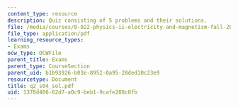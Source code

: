 ```yaml
---
content_type: resource
description: Quiz consisting of 5 problems and their solutions.
file: /media/courses/8-022-physics-ii-electricity-and-magnetism-fall-2004/1378d40662d7a0c9beb19cafe288c8fb_q2_s04_sol.pdf
file_type: application/pdf
learning_resource_types:
- Exams
ocw_type: OCWFile
parent_title: Exams
parent_type: CourseSection
parent_uid: b1b93926-b03e-8952-0a95-28ded10c23e9
resourcetype: Document
title: q2_s04_sol.pdf
uid: 1378d406-62d7-a0c9-beb1-9cafe288c8fb
---
```


